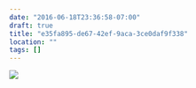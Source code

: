 ```yaml
---
date: "2016-06-18T23:36:58-07:00"
draft: true
title: "e35fa895-de67-42ef-9aca-3ce0daf9f338"
location: ""
tags: []
---
```


![](https://d17enza3bfujl8.cloudfront.net/DSCF3776.jpg)
